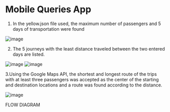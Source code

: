 # Mobile Queries App

1. In the yellow.json file used, the maximum number of passengers and 5 days of transportation were found


![image](https://user-images.githubusercontent.com/46785635/186414809-da2657ce-32a6-4e59-8feb-3ee781810200.png)


2. The 5 journeys with the least distance traveled between the two entered days are listed.

![image](https://user-images.githubusercontent.com/46785635/186415019-83008685-c389-472f-9a6e-cd073a487891.png)
![image](https://user-images.githubusercontent.com/46785635/186415038-3e78a83b-08df-4d11-b766-7bf9324d3c5d.png)

3.Using the Google Maps API, the shortest and longest route of the trips with at least three passengers was accepted as the center of the starting and destination locations and a route was found according to the distance.

![image](https://user-images.githubusercontent.com/46785635/186415148-b25dd7db-9a42-44d2-bd68-ffa0d08ad29e.png)

FLOW DIAGRAM
